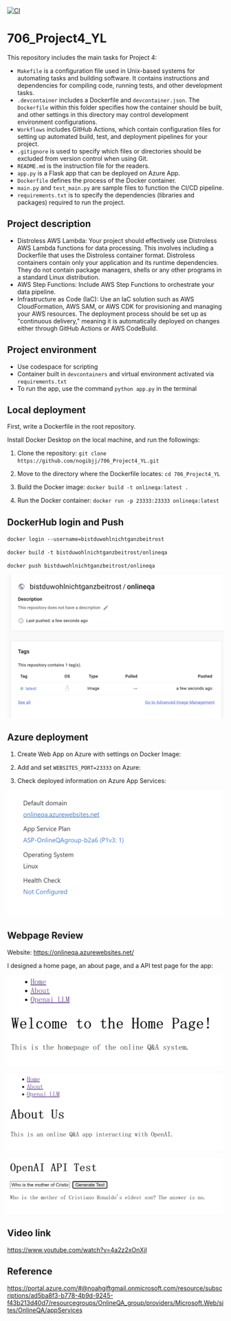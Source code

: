 [![CI](https://github.com/nogibjj/706_Project4_YL/actions/workflows/cicd.yml/badge.svg)](https://github.com/nogibjj/706_Project4_YL/actions/workflows/cicd.yml)

# 706_Project4_YL

This repository includes the main tasks for Project 4:

* `Makefile` is a configuration file used in Unix-based systems for automating tasks and building software. It contains instructions and dependencies for compiling code, running tests, and other development tasks.
* `.devcontainer` includes a Dockerfile and `devcontainer.json`. The `Dockerfile` within this folder specifies how the container should be built, and other settings in this directory may control development environment configurations.
* `Workflows` includes GitHub Actions, which contain configuration files for setting up automated build, test, and deployment pipelines for your project.
* `.gitignore` is used to specify which files or directories should be excluded from version control when using Git.
* `README.md` is the instruction file for the readers.
* `app.py` is a Flask app that can be deployed on Azure App.
* `Dockerfile` defines the process of the Docker container.
* `main.py` and `test_main.py` are sample files to function the CI/CD pipeline.
* `requirements.txt` is to specify the dependencies (libraries and packages) required to run the project.

## Project description

* Distroless AWS Lambda: Your project should effectively use Distroless
AWS Lambda functions for data processing. This involves including a
Dockerfile that uses the Distroless container format. Distroless containers
contain only your application and its runtime dependencies. They do not
contain package managers, shells or any other programs in a standard
Linux distribution.
* AWS Step Functions: Include AWS Step Functions to orchestrate your
data pipeline.
* Infrastructure as Code (IaC): Use an IaC solution such as AWS
CloudFormation, AWS SAM, or AWS CDK for provisioning and managing
your AWS resources. The deployment process should be set up as
"continuous delivery," meaning it is automatically deployed on changes
either through GitHub Actions or AWS CodeBuild.

## Project environment

* Use codespace for scripting
* Container built in `devcontainers` and virtual environment activated via `requirements.txt`
* To run the app, use the command `python app.py` in the terminal

## Local deployment

First, write a Dockerfile in the root repository.

Install Docker Desktop on the local machine, and run the followings:

1. Clone the repository: `git clone https://github.com/nogibjj/706_Project4_YL.git`

2. Move to the directory where the Dockerfile locates: `cd 706_Project4_YL`

3. Build the Docker image: `docker build -t onlineqa:latest .`

4. Run the Docker container: `docker run -p 23333:23333 onlineqa:latest`

## DockerHub login and Push

`docker login --username=bistduwohlnichtganzbeitrost`

`docker build -t bistduwohlnichtganzbeitrost/onlineqa`

`docker push bistduwohlnichtganzbeitrost/onlineqa`

![Alt text](images/dockerpush.png)

## Azure deployment

1. Create Web App on Azure with settings on Docker Image:

2. Add and set `WEBSITES_PORT=23333` on Azure:

3. Check deployed information on Azure App Services:

![Alt text](images/deployed_info.png)

## Webpage Review

Website: https://onlineqa.azurewebsites.net/

I designed a home page, an about page, and a API test page for the app:

![Alt text](images/home_page.png)

![Alt text](images/about_page.png)

![Alt text](images/API_test_page.png)


## Video link

https://www.youtube.com/watch?v=4a2z2xOnXjI

## Reference

https://portal.azure.com/#@noahgiftgmail.onmicrosoft.com/resource/subscriptions/ad5ba8f3-b778-4b9d-9245-f43b213d40d7/resourcegroups/OnlineQA_group/providers/Microsoft.Web/sites/OnlineQA/appServices

